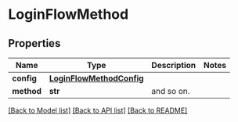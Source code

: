 # LoginFlowMethod

## Properties
Name | Type | Description | Notes
------------ | ------------- | ------------- | -------------
**config** | [**LoginFlowMethodConfig**](LoginFlowMethodConfig.md) |  | 
**method** | **str** | and so on. | 

[[Back to Model list]](../README.md#documentation-for-models) [[Back to API list]](../README.md#documentation-for-api-endpoints) [[Back to README]](../README.md)


